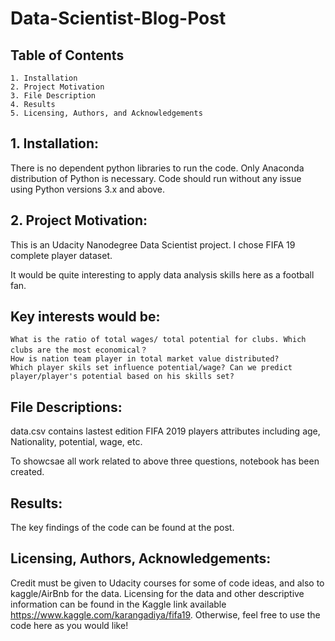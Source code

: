 # Data-Scientist-Blog-Post

## Table of Contents

    1. Installation
    2. Project Motivation
    3. File Description
    4. Results
    5. Licensing, Authors, and Acknowledgements

## 1. Installation:

There is no dependent python libraries to run the code. Only Anaconda distribution of Python is necessary. Code should run without any issue using Python versions 3.x and above.
## 2. Project Motivation:

This is an Udacity Nanodegree Data Scientist project. I chose FIFA 19 complete player dataset.

It would be quite interesting to apply data analysis skills here as a football fan.

## Key interests would be:

    What is the ratio of total wages/ total potential for clubs. Which clubs are the most economical？
    How is nation team player in total market value distributed? 
    Which player skils set influence potential/wage? Can we predict player/player's potential based on his skills set?

## File Descriptions:

data.csv contains lastest edition FIFA 2019 players attributes including age, Nationality, potential, wage, etc.

To showcsae all work related to above three questions, notebook has been created.
## Results:

The key findings of the code can be found at the post.
## Licensing, Authors, Acknowledgements:

Credit must be given to Udacity courses for some of code ideas, and also to kaggle/AirBnb for the data. Licensing for the data and other descriptive information can be found in the Kaggle link available https://www.kaggle.com/karangadiya/fifa19. Otherwise, feel free to use the code here as you would like!
